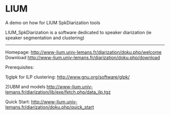LIUM
====


A demo on how for LIUM SpkDiarization tools

LIUM_SpkDiarization is a software dedicated to speaker diarization (ie speaker segmentation and clustering)





-------------------------------------------------------------------------
Homepage:
  http://www-lium.univ-lemans.fr/diarization/doku.php/welcome
Download
  http://www-lium.univ-lemans.fr/diarization/doku.php/download

Prerequisites:

  1)glpk for ILP clustering:
    http://www.gnu.org/software/glpk/

  2)UBM and models
    http://www-lium.univ-lemans.fr/diarization/lib/exe/fetch.php/data_ilp.tgz

Quick Start:
    http://www-lium.univ-lemans.fr/diarization/doku.php/quick_start




